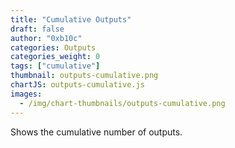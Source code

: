 ```yaml
---
title: "Cumulative Outputs"
draft: false
author: "0xb10c"
categories: Outputs
categories_weight: 0
tags: ["cumulative"]
thumbnail: outputs-cumulative.png
chartJS: outputs-cumulative.js
images:
  - /img/chart-thumbnails/outputs-cumulative.png
---
```


Shows the cumulative number of outputs.

<!--more-->
